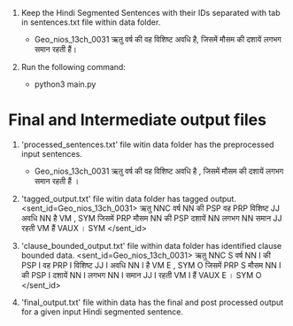 1. Keep the Hindi Segmented Sentences with their IDs separated with tab in sentences.txt file within data folder.
    - Geo_nios_13ch_0031	ऋतु वर्ष की वह विशिष्ट अवधि है, जिसमें मौसम की दशायें लगभग समान रहती हैं।

2. Run the following command:
    - python3 main.py
 
# Final and Intermediate output files

1. 'processed_sentences.txt' file witin data folder has the preprocessed input sentences. 
    - Geo_nios_13ch_0031	ऋतु वर्ष की वह विशिष्ट अवधि है , जिसमें मौसम की दशायें लगभग समान रहती हैं ।
    
2. 'tagged_output.txt' file witin data folder has tagged output.
        <sent_id=Geo_nios_13ch_0031>
        ऋतु	NNC
        वर्ष	NN
        की	PSP
        वह	PRP
        विशिष्ट	JJ
        अवधि	NN
        है	VM
        ,	SYM
        जिसमें	PRP
        मौसम	NN
        की	PSP
        दशायें	NN
        लगभग	NN
        समान	JJ
        रहती	VM
        हैं	VAUX
        ।	SYM
        </sent_id>

3. 'clause_bounded_output.txt' file within data folder has identified clause bounded data.
        <sent_id=Geo_nios_13ch_0031>
        ऋतु	NNC	S
        वर्ष	NN	I
        की	PSP	I
        वह	PRP	I
        विशिष्ट	JJ	I
        अवधि	NN	I
        है	VM	E
        ,	SYM	O
        जिसमें	PRP	S
        मौसम	NN	I
        की	PSP	I
        दशायें	NN	I
        लगभग	NN	I
        समान	JJ	I
        रहती	VM	I
        हैं	VAUX	E
        ।	SYM	O
        </sent_id>

4. 'final_output.txt' file within data has the final and post processed output for a given input Hindi segmented sentence.